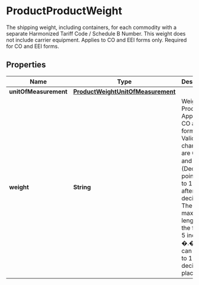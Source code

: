 

# ProductProductWeight

The shipping weight, including containers, for each commodity with a separate Harmonized Tariff Code / Schedule B Number. This weight does not include carrier equipment.  Applies to CO and EEI forms only. Required for CO and EEI forms.

## Properties

| Name | Type | Description | Notes |
|------------ | ------------- | ------------- | -------------|
|**unitOfMeasurement** | [**ProductWeightUnitOfMeasurement**](ProductWeightUnitOfMeasurement.md) |  |  |
|**weight** | **String** | Weight of Product.  Applies to CO and EEI forms only. Valid characters are 0-9 and �.�  (Decimal point). Limit to 1 digit after the decimal. The maximum length of the field is 5 including �.� and can hold up to 1 decimal place. |  |



